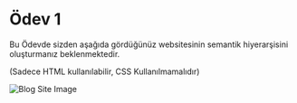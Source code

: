 # Ödev 1

Bu Ödevde sizden aşağıda gördüğünüz websitesinin 
semantik hiyerarşisini oluşturmanız beklenmektedir.

(Sadece HTML kullanılabilir, CSS Kullanılmamalıdır)

![Blog Site Image](website-blog.jpeg)